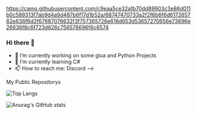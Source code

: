 https://camo.githubusercontent.com/c9eaa5ce32a1b70dd89903c3e86d011b0c589313f7ab9d4a9d487b6f17d1b52a/68747470733a2f2f6b6f6d617265762e636f6d2f67687076632f3f757365726e616d653d53657270656e73696e26636f6c6f723d626c756576696f6c6574

### Hi there 👋

- 🔭 I’m currently working on some glua and Python Projects
- 🌱 I’m currently learning C#
- 📫 How to reach me: Discord
-->

My Public Repositorys 

![Top Langs](https://github-readme-stats.vercel.app/api/top-langs/?username=Zaross&theme=tokyonight)

![Anurag's GitHub stats](https://github-readme-stats.vercel.app/api?username=Zaross&show_icons=true&theme=radical)
